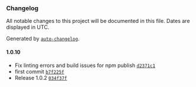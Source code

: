 ### Changelog

All notable changes to this project will be documented in this file. Dates are displayed in UTC.

Generated by [`auto-changelog`](https://github.com/CookPete/auto-changelog).

#### 1.0.10

- Fix linting errors and build issues for npm publish [`d2371c1`](https://github.com/Tartofraise/n8n-nodes-pinterest-js-client/commit/d2371c119855c52b449d9eeb60baacc14ca211ca)
- first commit [`b7f225f`](https://github.com/Tartofraise/n8n-nodes-pinterest-js-client/commit/b7f225fbdb6146f72f2808fcfce03fc4c0c27fd2)
- Release 1.0.2 [`034f37f`](https://github.com/Tartofraise/n8n-nodes-pinterest-js-client/commit/034f37f27a53917c8b6c22b97e8a3c4b3f43dc23)

